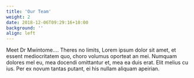 ```yaml
---
title: 'Our Team'
weight: 2
date: 2018-12-06T09:29:16+10:00
background: ''
align: left
---
```

Meet Dr Mwintome....
Theres no limits, Lorem ipsum dolor sit amet, et essent mediocritatem quo, choro volumus oporteat an mei. Numquam dolores mel eu, mea docendi omittantur et, mea ea duis erat. Elit melius cu ius. Per ex novum tantas putant, ei his nullam aliquam apeirian.
